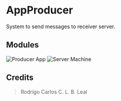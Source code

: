 
# AppProducer

System to send messages to receiver server.

## Modules

![Producer App](https://github.com/rodrigocarlos2/AppProducerRabbit)
![Server Machine](https://github.com/rodrigocarlos2/AppProducerRabbit)

## Credits

> Rodrigo Carlos C. L. B. Leal
